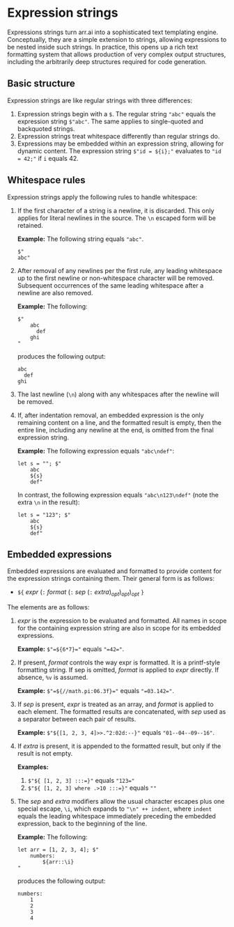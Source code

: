 # Expression strings

Expressions strings turn arr.ai into a sophisticated text templating engine.
Conceptually, they are a simple extension to strings, allowing expressions to be
nested inside such strings. In practice, this opens up a rich text formatting
system that allows production of very complex output structures, including the
arbitrarily deep structures required for code generation.

## Basic structure

Expression strings are like regular strings with three differences:

1. Expression strings begin with a `$`. The regular string `"abc"` equals the
   expression string `$"abc"`. The same applies to single-quoted and backquoted
   strings.
2. Expression strings treat whitespace differently than regular strings do.
3. Expressions may be embedded within an expression string, allowing for dynamic
   content. The expression string `$"id = ${i};"` evaluates to `"id = 42;"` if
   `i` equals 42.

## Whitespace rules

Expression strings apply the following rules to handle whitespace:

1. If the first character of a string is a newline, it is discarded. This only
   applies for literal newlines in the source. The `\n` escaped form will be
   retained.

   **Example:** The following string equals `"abc"`.

   ```arrai
   $"
   abc"
   ```

2. After removal of any newlines per the first rule, any leading whitespace up
   to the first newline or non-whitespace character will be removed. Subsequent
   occurrences of the same leading whitespace after a newline are also removed.

   **Example:** The following:

   ```arrai
   $"
       abc
         def
       ghi
   "
   ```

   produces the following output:

   ```arrai
   abc
     def
   ghi
   ```

3. The last newline (`\n`) along with any whitespaces after the newline will be
   removed.

4. If, after indentation removal, an embedded expression is the only remaining
   content on a line, and the formatted result is empty, then the entire line,
   including any newline at the end, is omitted from the final expression
   string.

   **Example:** The following expression equals `"abc\ndef"`:

   ```arrai
   let s = ""; $"
       abc
       ${s}
       def"
   ```

   In contrast, the following expression equals `"abc\n123\ndef"` (note the
   extra `\n` in the result):

   ```arrai
   let s = "123"; $"
       abc
       ${s}
       def"
   ```

## Embedded expressions

Embedded expressions are evaluated and formatted to provide content for the
expression strings containing them. Their general form is as follows:

* `${` *expr* (`:` *format* (`:` *sep* (`:` *extra*)<sub>*opt*</sub>)<sub>*opt*</sub>)<sub>*opt*</sub> `}`

The elements are as follows:

1. *expr* is the expression to be evaluated and formatted. All names in scope
   for the containing expression string are also in scope for its embedded
   expressions.

   **Example:** `$"=${6*7}="` equals `"=42="`.

2. If present, *format* controls the way expr is formatted. It is a printf-style
   formatting string. If sep is omitted, *format* is applied to *expr* directly.
   If absence, `%v` is assumed.

   **Example:** `$"=${//math.pi:06.3f}="` equals `"=03.142="`.

3. If *sep* is present, *expr* is treated as an array, and *format* is applied
   to each element. The formatted results are concatenated, with *sep* used as a
   separator between each pair of results.

   **Example:** `$"${[1, 2, 3, 4]>>.^2:02d:--}"` equals `"01--04--09--16"`.

4. If *extra* is present, it is appended to the formatted result, but only if
   the result is not empty.

   **Examples:**
   1. `$"${ [1, 2, 3] :::=}"` equals `"123="`
   2. `$"${ [1, 2, 3] where .>10 :::=}"` equals `""`

5. The *sep* and *extra* modifiers allow the usual character escapes plus one
   special escape, `\i`, which expands to `"\n" ++ indent`, where `indent`
   equals the leading whitespace immediately preceding the embedded expression,
   back to the beginning of the line.

   **Example:** The following:

   ```arrai
   let arr = [1, 2, 3, 4]; $"
       numbers:
           ${arr::\i}
   "
   ```

   produces the following output:

   ```arrai
   numbers:
       1
       2
       3
       4
   ```
